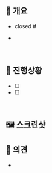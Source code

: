 ## 🔎 개요

- closed #

-

<br/>

## 📝 진행상황

- [ ]
- [ ]

<br/>

## 🖼 스크린샷

## 💬 의견 <!-- PR 관련 코멘트, 관련 이슈, 토의 및 공유할 내용 -->

-